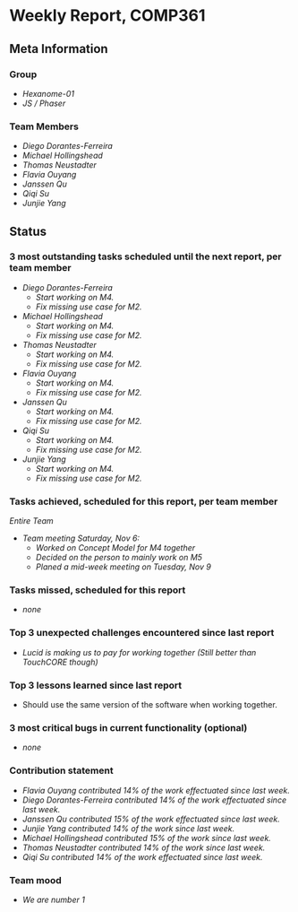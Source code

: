 # Weekly Report, COMP361

## Meta Information

### Group

 * *Hexanome-01*
 * *JS / Phaser*

### Team Members

 * *Diego Dorantes-Ferreira*
 * *Michael Hollingshead*
 * *Thomas Neustadter*
 * *Flavia Ouyang*
 * *Janssen Qu*
 * *Qiqi Su*
 * *Junjie Yang*

## Status

### 3 most outstanding tasks scheduled until the next report, per team member

 * *Diego Dorantes-Ferreira*
   * *Start working on M4.*
   * *Fix missing use case for M2.*
 * *Michael Hollingshead*
   * *Start working on M4.*
   * *Fix missing use case for M2.*
 * *Thomas Neustadter*
   * *Start working on M4.*
   * *Fix missing use case for M2.*
 * *Flavia Ouyang*
   * *Start working on M4.*
   * *Fix missing use case for M2.*
 * *Janssen Qu*
   * *Start working on M4.*
   * *Fix missing use case for M2.*
 * *Qiqi Su*
   * *Start working on M4.*
   * *Fix missing use case for M2.*
 * *Junjie Yang*
   * *Start working on M4.*
   * *Fix missing use case for M2.*

### Tasks achieved, scheduled for this report, per team member

 *Entire Team*
   * *Team meeting Saturday, Nov 6:*
     * *Worked on Concept Model for M4 together*
     * *Decided on the person to mainly work on M5*
     * *Planed a mid-week meeting on Tuesday, Nov 9*


### Tasks missed, scheduled for this report

* *none*

### Top 3 unexpected challenges encountered since last report

 * *Lucid is making us to pay for working together (Still better than TouchCORE though)*

### Top 3 lessons learned since last report

 * Should use the same version of the software when working together.

### 3 most critical bugs in current functionality (optional)

 * *none*

### Contribution statement

 * *Flavia Ouyang contributed 14% of the work effectuated since last week.*
 * *Diego Dorantes-Ferreira contributed 14% of the work effectuated since last week.*
 * *Janssen Qu contributed 15% of the work effectuated since last week.*
 * *Junjie Yang contributed 14% of the work since last week.*
 * *Michael Hollingshead contributed 15% of the work since last week.*
 * *Thomas Neustadter contributed 14% of the work since last week.*
 * *Qiqi Su contributed 14% of the work effectuated since last week.*

### Team mood
 * *We are number 1*
